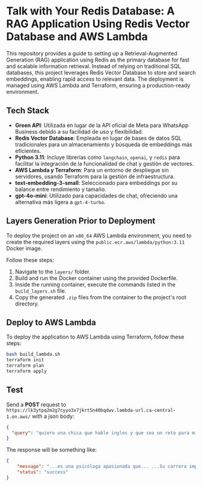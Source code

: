 # Talk with Your Redis Database: A RAG Application Using Redis Vector Database and AWS Lambda

This repository provides a guide to setting up a Retrieval-Augmented Generation (RAG) application using Redis as the primary database for fast and scalable information retrieval. Instead of relying on traditional SQL databases, this project leverages Redis Vector Database to store and search embeddings, enabling rapid access to relevant data. The deployment is managed using AWS Lambda and Terraform, ensuring a production-ready environment.

## Tech Stack

- **Green API**: Utilizada en lugar de la API oficial de Meta para WhatsApp Business debido a su facilidad de uso y flexibilidad.
- **Redis Vector Database**: Empleada en lugar de bases de datos SQL tradicionales para un almacenamiento y búsqueda de embeddings más eficientes.
- **Python 3.11**: Incluye librerías como `langchain`, `openai`, y `redis` para facilitar la integración de la funcionalidad de chat y gestión de vectores.
- **AWS Lambda y Terraform**: Para un entorno de despliegue sin servidores, usando Terraform para la gestión de infraestructura.
- **text-embedding-3-small**: Seleccionado para embeddings por su balance entre rendimiento y tamaño.
- **gpt-4o-mini**: Utilizado para capacidades de chat, ofreciendo una alternativa más ligera a `gpt-4-turbo`.


## Layers Generation Prior to Deployment
To deploy the project on an `x86_64` AWS Lambda environment, you need to create the required layers using the `public.ecr.aws/lambda/python:3.11` Docker image.

Follow these steps:

1. Navigate to the `layers/` folder.
2. Build and run the Docker container using the provided Dockerfile.
3. Inside the running container, execute the commands listed in the `build_layers.sh` file.
4. Copy the generated `.zip` files from the container to the project's root directory.


## Deploy to AWS Lambda
To deploy the application to AWS Lambda using Terraform, follow these steps:

```bash
bash build_lambda.sh
terraform init
terraform plan
terraform apply
```

## Test
Send a **POST** request to `https://lk3ytpq2m2g7cyyo3x7jkrt5n40bqdwv.lambda-url.ca-central-1.on.aws/` with a json body:

```json
{
  "query": "quiero una chica que hable ingles y que sea un reto para mi a nivel intelectual pero al mismo tiempo me sea cariñosa y comprensiva"
}
```

The response will be something like:
```json
{
	"message": "...es una psicóloga apasionada que... ...Su carrera implica un alto nivel de análisis y pensamiento crítico, lo que puede ofrecerte el reto intelectual que buscas...",
	"status": "success"
}
```